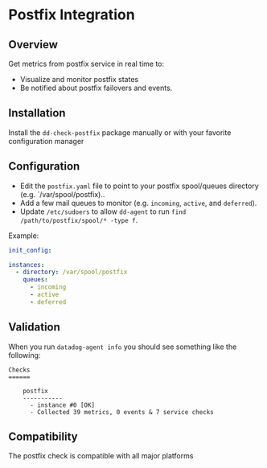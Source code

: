 # Postfix Integration

## Overview

Get metrics from postfix service in real time to:

* Visualize and monitor postfix states
* Be notified about postfix failovers and events.

## Installation

Install the `dd-check-postfix` package manually or with your favorite configuration manager

## Configuration

* Edit the `postfix.yaml` file to point to your postfix spool/queues directory (e.g. `/var/spool/postfix)..
* Add a few mail queues to monitor (e.g. `incoming`, `active`, and `deferred`).
* Update `/etc/sudoers` to allow `dd-agent` to run `find /path/to/postfix/spool/* -type f`.

Example:

```yaml
init_config:

instances:
  - directory: /var/spool/postfix
    queues:
      - incoming
      - active
      - deferred
```

## Validation

When you run `datadog-agent info` you should see something like the following:

    Checks
    ======

        postfix
        -----------
          - instance #0 [OK]
          - Collected 39 metrics, 0 events & 7 service checks

## Compatibility

The postfix check is compatible with all major platforms
